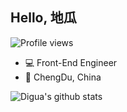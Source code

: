 ## Hello, 地瓜

![Profile views](https://komarev.com/ghpvc/?username=hellodigua)

- 💻 Front-End Engineer
- 📍 ChengDu, China

![Digua's github stats](https://github-readme-stats.vercel.app/api?username=hellodigua&show_icons=true)
